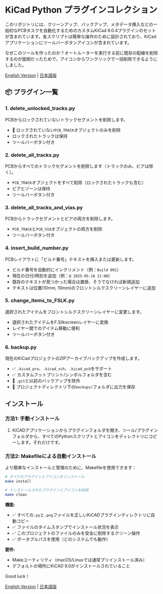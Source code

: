 # KiCad Python プラグインコレクション

このリポジトリには、クリーンアップ、バックアップ、メタデータ挿入などの一般的なPCBタスクを自動化するためのカスタムKiCad 9.0.4プラグインのセットが含まれています。各スクリプトは簡単な操作のために設計されており、KiCadアプリケーションにツールバーボタンアイコンが含まれています。

なぜこのツールを作ったのか？オートルーターを実行する前に既存の配線を削除するのが面倒だったためで、アイコンからワンクリックで一括削除できるようにしました。

[English Version](README.md) | [日本語版](README-j.md)

## 📦 プラグイン一覧

### 1. delete_unlocked_tracks.py
PCBからロックされていないトラックセグメントを削除します。

- 🧹 ロックされていない`PCB_TRACK`オブジェクトのみを削除
- ロックされたトラックは保持
- ツールバーボタン付き

### 2. delete_all_tracks.py
PCBからすべてのトラックセグメントを削除します（トラックのみ、ビアは除く）。

- `PCB_TRACK`オブジェクトをすべて削除（ロックされたトラックも含む）
- ビアとゾーンは保持
- ツールバーボタン付き

### 3. delete_all_tracks_and_vias.py
PCBからトラックセグメントとビアの両方を削除します。

- `PCB_TRACK`と`PCB_VIA`オブジェクトの両方を削除
- ツールバーボタン付き

### 4. insert_build_number.py
PCBレイアウトに「ビルド番号」テキストを挿入または更新します。

- ビルド番号を自動的にインクリメント（例：`Build 001`）
- 現在の日付/時刻を追加（例：`@ 2025-05-18 21:00`）
- 既存のテキストが見つかった場合は置換、そうでなければ新規追加
- テキストは位置(10mm, 10mm)のフロントシルクスクリーンレイヤーに追加

### 5. change_items_to_FSLK.py
選択されたアイテムをフロントシルクスクリーンレイヤーに変更します。

- 選択されたアイテムをF.Silkscreenレイヤーに変換
- レイヤー間でのアイテム移動に便利
- ツールバーボタン付き

### 6. backup.py
現在のKiCadプロジェクトのZIPアーカイブバックアップを作成します。

- ✅ `.kicad_pro`、`.kicad_sch`、`.kicad_pcb`をサポート
- ✅ カスタムフットプリント/シンボルフォルダを含む
- 🧹 `.git`と以前のバックアップを除外
- 📁 プロジェクトディレクトリ下の`backups/`フォルダに出力を保存

## インストール

### 方法1: 手動インストール

1. KiCADアプリケーションからプラグインフォルダを開き、ツール/プラグインフォルダから、すべてのPythonスクリプトとアイコンをディレクトリにコピーします。それだけです。

### 方法2: Makefileによる自動インストール

より簡単なインストールと管理のために、Makefileを使用できます：

```bash
# すべてのプラグインとアイコンをインストール
make install

# インストールされたプラグインとアイコンを削除
make clean
```

**機能:**
- ✅ すべての`.py`と`.png`ファイルを正しいKiCADプラグインディレクトリに自動コピー
- ✅ ファイルのタイムスタンプでインストール状況を表示
- ✅ このプロジェクトのファイルのみを安全に削除するクリーン操作
- ✅ ポータブルパスを使用（どのシステムでも動作）

**要件:**
- Makeユーティリティ（macOS/Linuxでは通常プリインストール済み）
- デフォルトの場所にKiCAD 9.0がインストールされていること

Good luck！

[English Version](README.md) | [日本語版](README-j.md)
